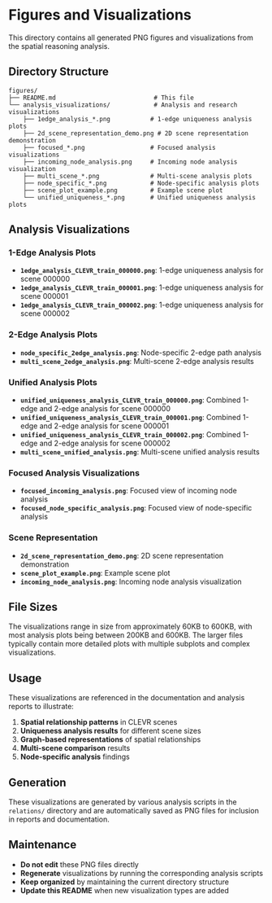 # Figures and Visualizations

This directory contains all generated PNG figures and visualizations from the spatial reasoning analysis.

## Directory Structure

```
figures/
├── README.md                           # This file
└── analysis_visualizations/            # Analysis and research visualizations
    ├── 1edge_analysis_*.png           # 1-edge uniqueness analysis plots
    ├── 2d_scene_representation_demo.png # 2D scene representation demonstration
    ├── focused_*.png                  # Focused analysis visualizations
    ├── incoming_node_analysis.png     # Incoming node analysis visualization
    ├── multi_scene_*.png              # Multi-scene analysis plots
    ├── node_specific_*.png            # Node-specific analysis plots
    ├── scene_plot_example.png         # Example scene plot
    └── unified_uniqueness_*.png       # Unified uniqueness analysis plots
```

## Analysis Visualizations

### 1-Edge Analysis Plots
- **`1edge_analysis_CLEVR_train_000000.png`**: 1-edge uniqueness analysis for scene 000000
- **`1edge_analysis_CLEVR_train_000001.png`**: 1-edge uniqueness analysis for scene 000001
- **`1edge_analysis_CLEVR_train_000002.png`**: 1-edge uniqueness analysis for scene 000002

### 2-Edge Analysis Plots
- **`node_specific_2edge_analysis.png`**: Node-specific 2-edge path analysis
- **`multi_scene_2edge_analysis.png`**: Multi-scene 2-edge analysis results

### Unified Analysis Plots
- **`unified_uniqueness_analysis_CLEVR_train_000000.png`**: Combined 1-edge and 2-edge analysis for scene 000000
- **`unified_uniqueness_analysis_CLEVR_train_000001.png`**: Combined 1-edge and 2-edge analysis for scene 000001
- **`unified_uniqueness_analysis_CLEVR_train_000002.png`**: Combined 1-edge and 2-edge analysis for scene 000002
- **`multi_scene_unified_analysis.png`**: Multi-scene unified analysis results

### Focused Analysis Visualizations
- **`focused_incoming_analysis.png`**: Focused view of incoming node analysis
- **`focused_node_specific_analysis.png`**: Focused view of node-specific analysis

### Scene Representation
- **`2d_scene_representation_demo.png`**: 2D scene representation demonstration
- **`scene_plot_example.png`**: Example scene plot
- **`incoming_node_analysis.png`**: Incoming node analysis visualization

## File Sizes

The visualizations range in size from approximately 60KB to 600KB, with most analysis plots being between 200KB and 600KB. The larger files typically contain more detailed plots with multiple subplots and complex visualizations.

## Usage

These visualizations are referenced in the documentation and analysis reports to illustrate:

1. **Spatial relationship patterns** in CLEVR scenes
2. **Uniqueness analysis results** for different scene sizes
3. **Graph-based representations** of spatial relationships
4. **Multi-scene comparison** results
5. **Node-specific analysis** findings

## Generation

These visualizations are generated by various analysis scripts in the `relations/` directory and are automatically saved as PNG files for inclusion in reports and documentation.

## Maintenance

- **Do not edit** these PNG files directly
- **Regenerate** visualizations by running the corresponding analysis scripts
- **Keep organized** by maintaining the current directory structure
- **Update this README** when new visualization types are added
